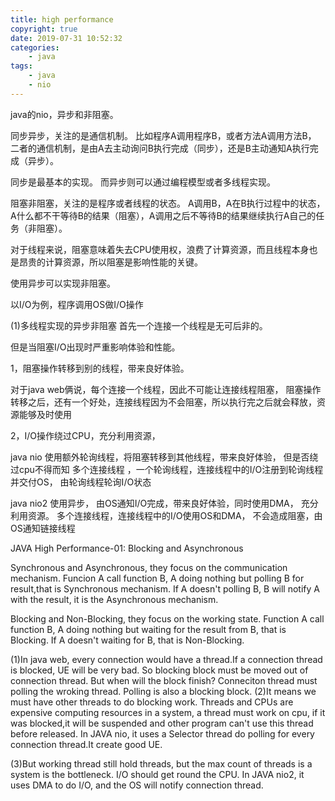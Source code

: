 ```yaml
---
title: high performance
copyright: true
date: 2019-07-31 10:52:32
categories:
    - java
tags:
    - java
    - nio
---
```

java的nio，异步和非阻塞。

<!-- more -->

同步异步，关注的是通信机制。
比如程序A调用程序B，或者方法A调用方法B，
二者的通信机制，是由A去主动询问B执行完成（同步），还是B主动通知A执行完成（异步）。

同步是最基本的实现。
而异步则可以通过编程模型或者多线程实现。



阻塞非阻塞，关注的是程序或者线程的状态。
A调用B，A在B执行过程中的状态，A什么都不干等待B的结果（阻塞），A调用之后不等待B的结果继续执行A自己的任务（非阻塞）。

对于线程来说，阻塞意味着失去CPU使用权，浪费了计算资源，而且线程本身也是昂贵的计算资源，所以阻塞是影响性能的关键。

使用异步可以实现非阻塞。

以I/O为例，程序调用OS做I/O操作


(1)多线程实现的异步非阻塞
首先一个连接一个线程是无可后非的。

但是当阻塞I/O出现时严重影响体验和性能。

1，阻塞操作转移到别的线程，带来良好体验。

对于java web俩说，每个连接一个线程，因此不可能让连接线程阻塞，
阻塞操作转移之后，还有一个好处，连接线程因为不会阻塞，所以执行完之后就会释放，资源能够及时使用

2，I/O操作绕过CPU，充分利用资源，

java nio
使用额外轮询线程，将阻塞转移到其他线程，带来良好体验，
但是否绕过cpu不得而知
多个连接线程 ，一个轮询线程，连接线程中的I/O注册到轮询线程并交付OS，
由轮询线程轮询I/O状态

java nio2
使用异步，
由OS通知I/O完成，带来良好体验，同时使用DMA，
充分利用资源。
多个连接线程，连接线程中的I/O使用OS和DMA，
不会造成阻塞，由OS通知链接线程


JAVA High Performance-01: Blocking and Asynchronous

Synchronous and Asynchronous, 
they focus on the communication mechanism. Funcion A call function B, 
A doing nothing but polling B for result,that is Synchronous mechanism. 
If A doesn't polling B, B will notify A with the result, 
it is the Asynchronous mechanism.

Blocking and Non-Blocking, 
they focus on the working state. Function A call function B, 
A doing nothing but waiting for the result from B, that is Blocking. 
If A doesn't waiting for B, that is Non-Blocking.


(1)In java web, 
every connection would have a thread.If a connection thread is blocked, 
UE will be very bad. So blocking block must be moved out of connection thread. 
But when will the block finish? Conneciton thread must polling the wroking thread. 
Polling is also a blocking block. 
(2)It means we must have other threads to do blocking work. 
Threads and CPUs are expensive computing resources in a system, a thread must work on cpu, 
if it was blocked,it will be suspended and other program can't use this thread before released. 
In JAVA nio, it uses a Selector thread do polling for every connection thread.It create good UE.

(3)But working thread still hold threads, but the max count of threads is a system is the bottleneck. 
I/O should get round the CPU. In JAVA nio2, it uses DMA to do I/O, and the OS will notify connection thread.
